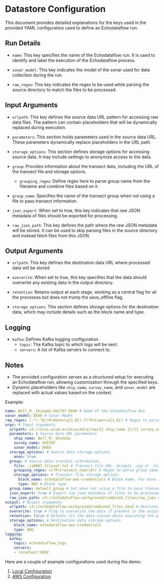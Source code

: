 # Datastore Configuration

This document provides detailed explanations for the keys used in the provided YAML configuration used to define an Echodataflow run.

## Run Details

- `name`: This key specifies the name of the Echodataflow run. It is used to identify and label the execution of the Echodataflow process.

- `sonar_model`: This key indicates the model of the sonar used for data collection during the run.

- `raw_regex`: This key indicates the regex to be used while parsing the source directory to match the files to be processed.

## Input Arguments

- `urlpath`: This key defines the source data URL pattern for accessing raw data files. The pattern can contain placeholders that will be dynamically replaced during execution.

- `parameters`: This section holds parameters used in the source data URL. These parameters dynamically replace placeholders in the URL path.

- `storage_options`: This section defines storage options for accessing source data. It may include settings to anonymize access to the data.

- `group`: Provides information about the transect data, including the URL of the transect file and storage options.
  - `grouping_regex`: Define regex here to parse group name from the filename and combine files based on it.

- `group_name`: Specifies the name of the transect group when not using a file to pass transect information.

- `json_export`: When set to true, this key indicates that raw JSON metadata of files should be exported for processing.

- `raw_json_path`: This key defines the path where the raw JSON metadata will be stored. It can be used to skip parsing files in the source directory and instead fetch files from this JSON.

## Output Arguments

- `urlpath`: This key defines the destination data URL where processed data will be stored.

- `overwrite`: When set to true, this key specifies that the data should overwrite any existing data in the output directory.

- `retention`: Retains output at each stage, working as a central flag for all the processes but does not trump the save_offline flag.

- `storage_options`: This section defines storage options for the destination data, which may include details such as the block name and type.

## Logging
- `kafka`: Defines Kafka logging configuration.
  - `topic`: The Kafka topic to which logs will be sent.
  - `servers`: A list of Kafka servers to connect to.

## Notes

- The provided configuration serves as a structured setup for executing an Echodataflow run, allowing customization through the specified keys.
- Dynamic placeholders like `ship_name`, `survey_name`, and `sonar_model` are replaced with actual values based on the context.

Example:

```yaml
name: Bell_M._Shimada-SH1707-EK60 # Name of the Echodataflow Run
sonar_model: EK60 # Sonar Model
raw_regex: (.*)-?D(?P<date>\w{1,8})-T(?P<time>\w{1,6}) # Regex to parse the filenames
args: # Input arguments
  urlpath: s3://ncei-wcsd-archive/data/raw/{{ ship_name }}/{{ survey_name }}/{{ sonar_model }}/*.raw # Source data URL
  parameters: # Source data URL parameters
    ship_name: Bell_M._Shimada
    survey_name: SH1707
    sonar_model: EK60
  storage_options: # Source data storage options
    anon: true
  group: # Source data transect information
    file: ./x0007_fileset.txt # Transect file URL. Accepts .zip or .txt file. File name Must follow r"x(?P<transect_num>\d+)" regex or set group_name to process without grouping. To process all the files at the source, remove the transect section from this yaml.
    grouping_regex: x(?P<transect_num>\d+) # Regex to parse group name from the filename. Skip if you want everything into default group or entire file name as group name
    storage_options: # Transect file storage options
      block_name: echodataflow-aws-credentials # Block name. For more information on Blocks refer blocks.md
      type: AWS # Block type 
  group_name: default_group # Set when not using a file to pass transect information or group all files under one group. Skip if you want file name as group name.
  json_export: true # Export raw json metadata of files to be processed
  raw_json_path: s3://echodataflow-workground/combined_files/raw_json # Path to store the raw json metadata. Can also work to skip the process of parsing the files at source directory and fetch files present in this json instead.
output: # Output arguments
  urlpath: s3://echodataflow-workground/combined_files_dask # Destination data URL parameters
  overwrite: true # Flag to overwrite the data if present in the output directory
  retention: false # Deletes all the data stored while executing the pipeline
  storage_options: # Destination data storage options
    block_name: echodataflow-aws-credentials
    type: AWS
logging:
  kafka:
    topic: echodataflow_logs
    servers:
    - localhost:9092
```


Here are a couple of example configurations used during the demo:
1. [Local Configuration](../local/datastoreconfiguration.md) 
2. [AWS Configuration](../aws/datastoreconfiguration.md)


